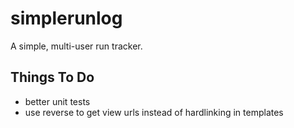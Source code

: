 simplerunlog
===========

A simple, multi-user run tracker.

Things To Do
-------------
* better unit tests
* use reverse to get view urls instead of hardlinking in templates
